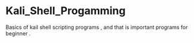 # Kali_Shell_Progamming
Basics of kail shell scripting programs , and that is  important programs for beginner .
